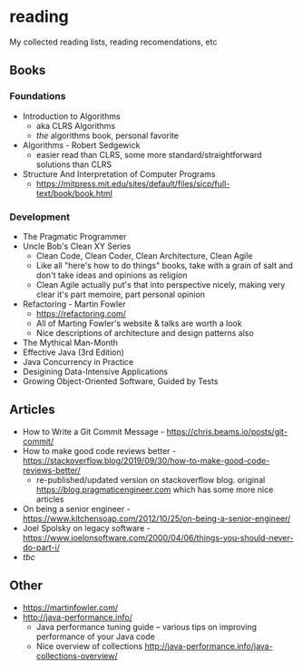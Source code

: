 # reading
My collected reading lists, reading recomendations, etc

## Books 
### Foundations 
* Introduction to Algorithms 
  * aka CLRS Algorithms
  * _the_ algorithms book, personal favorite
* Algorithms - Robert Sedgewick
  * easier read than CLRS, some more standard/straightforward solutions than CLRS
* Structure And Interpretation of Computer Programs
  * https://mitpress.mit.edu/sites/default/files/sicp/full-text/book/book.html 
### Development
* The Pragmatic Programmer
* Uncle Bob's Clean XY Series
  * Clean Code, Clean Coder, Clean Architecture, Clean Agile
  * Like all "here's how to do things" books, take with a grain of salt and don't take ideas and opinions as religion
  * Clean Agile actually put's that into perspective nicely, making very clear it's part memoire, part personal opinion 
* Refactoring - Martin Fowler
  * https://refactoring.com/
  * All of Marting Fowler's website & talks are worth a look
  * Nice descriptions of architecture and design patterns also
* The Mythical Man-Month
* Effective Java (3rd Edition)
* Java Concurrency in Practice
* Desigining Data-Intensive Applications
* Growing Object-Oriented Software, Guided by Tests

## Articles
* How to Write a Git Commit Message - https://chris.beams.io/posts/git-commit/
* How to make good code reviews better - https://stackoverflow.blog/2019/09/30/how-to-make-good-code-reviews-better/ 
  * re-published/updated version on stackoverflow blog. original https://blog.pragmaticengineer.com which has some more nice articles
* On being a senior engineer - https://www.kitchensoap.com/2012/10/25/on-being-a-senior-engineer/
* Joel Spolsky on legacy software - https://www.joelonsoftware.com/2000/04/06/things-you-should-never-do-part-i/
* _tbc_

## Other
* https://martinfowler.com/
* http://java-performance.info/
  * Java performance tuning guide – various tips on improving performance of your Java code
  * Nice overview of collections http://java-performance.info/java-collections-overview/

